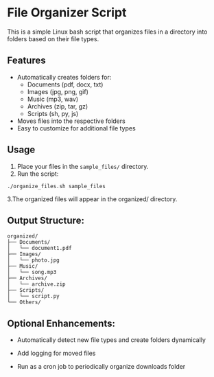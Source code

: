 # File Organizer Script

This is a simple Linux bash script that organizes files in a directory into folders based on their file types.

## Features
- Automatically creates folders for:
  - Documents (pdf, docx, txt)
  - Images (jpg, png, gif)
  - Music (mp3, wav)
  - Archives (zip, tar, gz)
  - Scripts (sh, py, js)
- Moves files into the respective folders
- Easy to customize for additional file types

## Usage
1. Place your files in the `sample_files/` directory.
2. Run the script:
```
./organize_files.sh sample_files
```
3.The organized files will appear in the organized/ directory.
## Output Structure:
```
organized/
├── Documents/
│   └── document1.pdf
├── Images/
│   └── photo.jpg
├── Music/
│   └── song.mp3
├── Archives/
│   └── archive.zip
├── Scripts/
│   └── script.py
└── Others/
```
## Optional Enhancements:

- Automatically detect new file types and create folders dynamically

- Add logging for moved files

- Run as a cron job to periodically organize downloads folder
